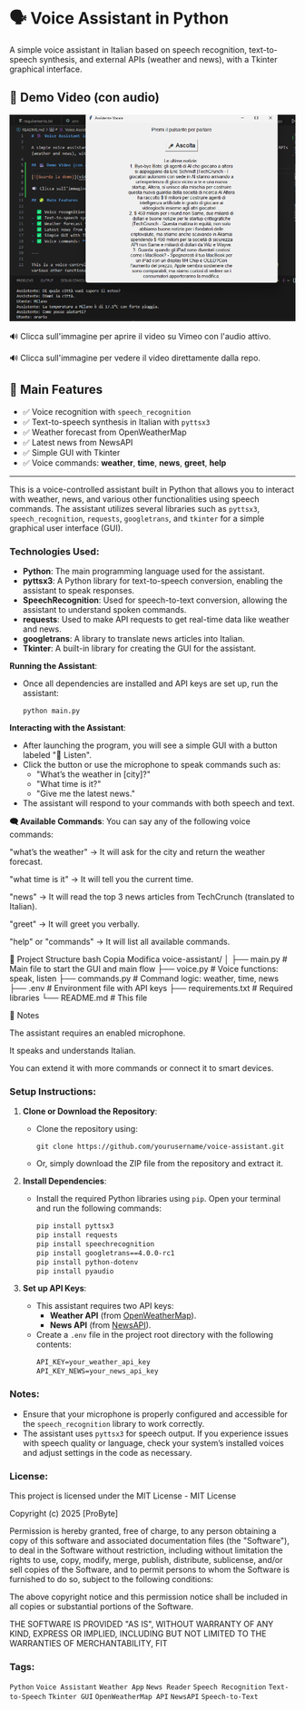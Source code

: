 # 🗣️ Voice Assistant in Python

A simple voice assistant in Italian based on speech recognition, text-to-speech synthesis, and external APIs (weather and news), with a Tkinter graphical interface.

## 🎥 Demo Video (con audio)

[![Guarda la demo su Vimeo](images/voice-thumbnail.png)](https://vimeo.com/1082139013/e7f5d5412c?ts=0&share=copy)

🔊 Clicca sull'immagine per aprire il video su Vimeo con l'audio attivo.

🔊 Clicca sull'immagine per vedere il video direttamente dalla repo.

## 🧩 Main Features

- ✅ Voice recognition with `speech_recognition`
- ✅ Text-to-speech synthesis in Italian with `pyttsx3`
- ✅ Weather forecast from OpenWeatherMap
- ✅ Latest news from NewsAPI
- ✅ Simple GUI with Tkinter
- ✅ Voice commands: **weather**, **time**, **news**, **greet**, **help**

---

This is a voice-controlled assistant built in Python that allows you to interact with weather, news, and various other functionalities using speech commands. The assistant utilizes several libraries such as `pyttsx3`, `speech_recognition`, `requests`, `googletrans`, and `tkinter` for a simple graphical user interface (GUI).
  
### Technologies Used:
- **Python**: The main programming language used for the assistant.
- **pyttsx3**: A Python library for text-to-speech conversion, enabling the assistant to speak responses.
- **SpeechRecognition**: Used for speech-to-text conversion, allowing the assistant to understand spoken commands.
- **requests**: Used to make API requests to get real-time data like weather and news.
- **googletrans**: A library to translate news articles into Italian.
- **Tkinter**: A built-in library for creating the GUI for the assistant.


 **Running the Assistant**:
   - Once all dependencies are installed and API keys are set up, run the assistant:
     ```
     python main.py
     ```

 **Interacting with the Assistant**:
   - After launching the program, you will see a simple GUI with a button labeled "🎤 Listen".
   - Click the button or use the microphone to speak commands such as:
     - "What’s the weather in [city]?"
     - "What time is it?"
     - "Give me the latest news."
   - The assistant will respond to your commands with both speech and text.

  **🗨️ Available Commands**:
You can say any of the following voice commands:

"what’s the weather" → It will ask for the city and return the weather forecast.

"what time is it" → It will tell you the current time.

"news" → It will read the top 3 news articles from TechCrunch (translated to Italian).

"greet" → It will greet you verbally.

"help" or "commands" → It will list all available commands.

📁 Project Structure
bash
Copia
Modifica
voice-assistant/
│
├── main.py            # Main file to start the GUI and main flow
├── voice.py           # Voice functions: speak, listen
├── commands.py        # Command logic: weather, time, news
├── .env               # Environment file with API keys
├── requirements.txt   # Required libraries
└── README.md          # This file

📌 Notes

The assistant requires an enabled microphone.

It speaks and understands Italian.

You can extend it with more commands or connect it to smart devices.

### Setup Instructions:

1. **Clone or Download the Repository**:
   - Clone the repository using: 
     ```
     git clone https://github.com/yourusername/voice-assistant.git
     ```
   - Or, simply download the ZIP file from the repository and extract it.

2. **Install Dependencies**:
   - Install the required Python libraries using `pip`. Open your terminal and run the following commands:
     ```
     pip install pyttsx3
     pip install requests
     pip install speechrecognition
     pip install googletrans==4.0.0-rc1
     pip install python-dotenv
     pip install pyaudio
     ```

3. **Set up API Keys**:
   - This assistant requires two API keys:
     - **Weather API** (from [OpenWeatherMap](https://openweathermap.org/api)).
     - **News API** (from [NewsAPI](https://newsapi.org/)).
   - Create a `.env` file in the project root directory with the following contents:
     ```
     API_KEY=your_weather_api_key
     API_KEY_NEWS=your_news_api_key
     ```

### Notes:
- Ensure that your microphone is properly configured and accessible for the `speech_recognition` library to work correctly.
- The assistant uses `pyttsx3` for speech output. If you experience issues with speech quality or language, check your system’s installed voices and adjust settings in the code as necessary.

### License:
This project is licensed under the MIT License - MIT License

Copyright (c) 2025 [ProByte]

Permission is hereby granted, free of charge, to any person obtaining a copy
of this software and associated documentation files (the "Software"), to deal
in the Software without restriction, including without limitation the rights
to use, copy, modify, merge, publish, distribute, sublicense, and/or sell
copies of the Software, and to permit persons to whom the Software is
furnished to do so, subject to the following conditions:

The above copyright notice and this permission notice shall be included in all
copies or substantial portions of the Software.

THE SOFTWARE IS PROVIDED "AS IS", WITHOUT WARRANTY OF ANY KIND, EXPRESS OR
IMPLIED, INCLUDING BUT NOT LIMITED TO THE WARRANTIES OF MERCHANTABILITY,
FIT


### Tags:
`Python` `Voice Assistant` `Weather App` `News Reader` `Speech Recognition` `Text-to-Speech` `Tkinter GUI` `OpenWeatherMap API` `NewsAPI` `Speech-to-Text`

